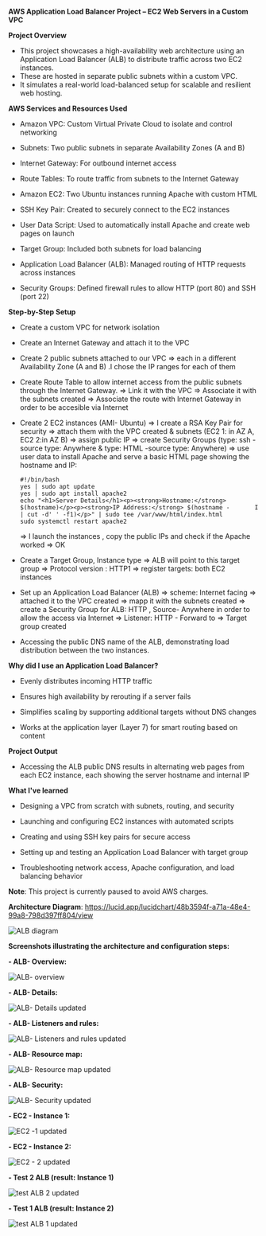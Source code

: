**AWS Application Load Balancer Project – EC2 Web Servers in a Custom VPC**

**Project Overview**

- This project showcases a high-availability web architecture using an Application Load Balancer (ALB) to distribute traffic across two EC2 instances.
- These are hosted in separate public subnets within a custom VPC.
- It simulates a real-world load-balanced setup for scalable and resilient web hosting.

**AWS Services and Resources Used**

- Amazon VPC: Custom Virtual Private Cloud to isolate and control networking

- Subnets: Two public subnets in separate Availability Zones (A and B)

- Internet Gateway: For outbound internet access

- Route Tables: To route traffic from subnets to the Internet Gateway

- Amazon EC2: Two Ubuntu instances running Apache with custom HTML

- SSH Key Pair: Created to securely connect to the EC2 instances

- User Data Script: Used to automatically install Apache and create web pages on launch

- Target Group: Included both subnets for load balancing

- Application Load Balancer (ALB): Managed routing of HTTP requests across instances

- Security Groups: Defined firewall rules to allow HTTP (port 80) and SSH (port 22)

**Step-by-Step Setup**

- Create a custom VPC for network isolation

- Create an Internet Gateway and attach it to the VPC
  
- Create 2 public subnets attached to our VPC => each in a different Availability Zone (A and B) .I chose the IP ranges for each of them
  
- Create Route Table to allow internet access from the public subnets through the Internet Gateway.
      => Link it with the VPC
      => Associate it with the subnets created
      => Associate the route with Internet Gateway in order to be accesible via Internet

- Create 2 EC2 instances (AMI- Ubuntu)
      => I create a RSA Key Pair for security
      => attach them with the VPC created & subnets (EC2 1: in AZ A, EC2 2:in AZ B)
      => assign public IP
      => create Security Groups (type: ssh -source type: Anywhere  & type: HTML -source type: Anywhere)
      => use user data to install Apache and serve a basic HTML page showing the hostname and IP:

      #!/bin/bash
      yes | sudo apt update
      yes | sudo apt install apache2
      echo "<h1>Server Details</h1><p><strong>Hostname:</strong> $(hostname)</p><p><strong>IP Address:</strong> $(hostname -       I | cut -d' ' -f1)</p>" | sudo tee /var/www/html/index.html
      sudo systemctl restart apache2

   => I launch the instances , copy the public IPs and check if the Apache worked => OK

- Create a Target Group, Instance type =>  ALB will point to this target group
    => Protocol version : HTTP1
    => register targets: both EC2 instances
 

- Set up an Application Load Balancer (ALB)
   => scheme: Internet facing
   => attached it to the VPC created
   => mapp it with the subnets created
   => create a Security Group for ALB: HTTP , Source- Anywhere in order to allow the access via Internet
   => Listener: HTTP - Forward to => Target group created

-  Accessing the public DNS name of the ALB, demonstrating load distribution between the two instances.


**Why did I use an Application Load Balancer?**

- Evenly distributes incoming HTTP traffic

- Ensures high availability by rerouting if a server fails

- Simplifies scaling by supporting additional targets without DNS changes

- Works at the application layer (Layer 7) for smart routing based on content

 **Project Output**
- Accessing the ALB public DNS results in alternating web pages from each EC2 instance, each showing the server hostname and internal IP

**What I've learned**

- Designing a VPC from scratch with subnets, routing, and security

- Launching and configuring EC2 instances with automated scripts

- Creating and using SSH key pairs for secure access

- Setting up and testing an Application Load Balancer with target group

- Troubleshooting network access, Apache configuration, and load balancing behavior

**Note**: This project is currently paused to avoid AWS charges. 

 **Architecture Diagram**:  https://lucid.app/lucidchart/48b3594f-a71a-48e4-99a8-798d397ff804/view 

![ALB diagram](https://github.com/user-attachments/assets/21282d00-d2fb-4558-8b16-9394f5587813)

**Screenshots illustrating the architecture and configuration steps:**


**- ALB- Overview:**

![ALB- overview](https://github.com/user-attachments/assets/1da6a344-1d98-49e3-82cc-4541f0a693e7)


**- ALB- Details:**
  
![ALB- Details updated](https://github.com/user-attachments/assets/d2f8bfee-5059-43ac-a0ec-f2675472f4ef)


**- ALB- Listeners and rules:**

![ALB- Listeners and rules updated](https://github.com/user-attachments/assets/ae40aa09-90ea-4785-a67d-624dfaed5692)


**- ALB- Resource map:**
 

![ALB- Resource map updated](https://github.com/user-attachments/assets/3bef6a22-4490-4f13-898f-47d05843d7c6)


**- ALB- Security:**

![ALB- Security updated](https://github.com/user-attachments/assets/19c2993b-daaf-42eb-a201-16d27fba54e6)


**- EC2 - Instance 1:**

![EC2 -1 updated](https://github.com/user-attachments/assets/520e005b-b07f-4ca4-8829-b3d63c3f46a8)

**- EC2 - Instance 2:**

![EC2 - 2 updated](https://github.com/user-attachments/assets/18f197fb-625e-4c8d-b652-5254c8ad11dc)


**-  Test 2  ALB (result: Instance 1)**
  
![test ALB 2 updated](https://github.com/user-attachments/assets/887d401a-817f-4cef-a2b6-21c6639ae420)

**- Test 1  ALB (result: Instance 2)**
 
![test ALB 1 updated](https://github.com/user-attachments/assets/d130bc96-2306-4888-9f52-711433b9f2be)

